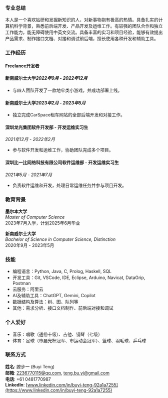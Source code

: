 ### 专业总结
本人是一个喜欢钻研和发掘新知识的人，对新事物抱有极高的热情。具备扎实的计算机科学背景，熟悉前后端开发、产品开发及运维工作。有较强的团队合作和独立工作能力，能无障碍使用中英文交流。具备丰富的实习和项目经验，能够有效提出产品需求、制作接口文档、对接和调试前后端，擅长使用各种开发和辅助工具。

### 工作经历

#### Freelance开发者

#### 新南威尔士大学*2022年9月 - 2022年12月*
- 与四人团队开发了一款地牢类小游戏，并成功部署上线。

#### 新南威尔士大学*2023年2月 - 2023年5月*
- 独立完成CarSpace租车网站的全部后端开发和对接工作。

#### 深圳龙光集团软件开发部 - 开发运维实习生
*2021年12月 - 2022年2月*
- 参与软件开发和运维工作，协助团队完成多个项目。

#### 深圳比一比网络科技有限公司软件运维部 - 开发运维实习生
*2021年5月 - 2021年7月*
- 负责软件运维和开发，处理日常运维任务并参与项目开发。

### 教育背景
**墨尔本大学**  
*Master of Computer Science*  
2023年7月入学，计划2025年6月毕业

**新南威尔士大学**  
*Bachelor of Science in Computer Science, Distinction*  
2020年9月 - 2023年5月

### 技能
- 编程语言：Python, Java, C, Prolog, Haskell, SQL
- 开发工具：Git, VSCode, IDE, Eclipse, Arduino, Navicat, DataGrip, Postman
- 云服务：阿里云
- AI及辅助工具：ChatGPT, Gemini, Copilot
- 数据结构及算法：树、图、队列等
- 其他：需求分析、接口文档制作、前后端对接和调试

### 个人爱好
- 音乐：唱歌（通俗十级）、吉他、钢琴（七级）
- 体育：足球（市晨光杯冠军、市运动会冠军）、篮球、羽毛球、乒乓球

### 联系方式
**姓名**: 滕步一 (Buyi Teng)  
**邮箱**: [2236770115@qq.com](mailto:2236770115@qq.com), [teng.bu.yi@gmail.com](mailto:teng.bu.yi@gmail.com)  
**电话**: +61 0481770987  
**LinkedIn**: [www.linkedin.com/in/buyi-teng-92a1a7255](https://www.linkedin.com/in/buyi-teng-92a1a7255)
